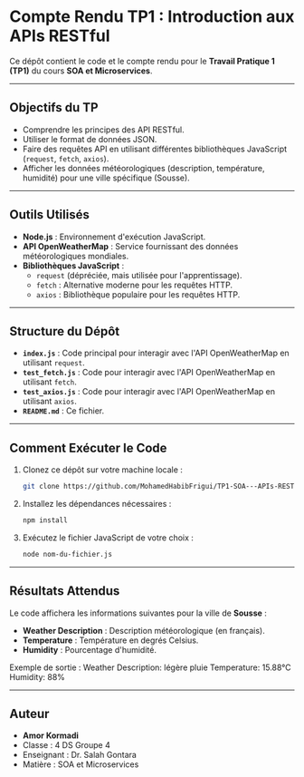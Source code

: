 # Compte Rendu TP1 : Introduction aux APIs RESTful

Ce dépôt contient le code et le compte rendu pour le **Travail Pratique 1 (TP1)** du cours **SOA et Microservices**.

---

## Objectifs du TP

- Comprendre les principes des API RESTful.
- Utiliser le format de données JSON.
- Faire des requêtes API en utilisant différentes bibliothèques JavaScript (`request`, `fetch`, `axios`).
- Afficher les données météorologiques (description, température, humidité) pour une ville spécifique (Sousse).

---

## Outils Utilisés

- **Node.js** : Environnement d'exécution JavaScript.
- **API OpenWeatherMap** : Service fournissant des données météorologiques mondiales.
- **Bibliothèques JavaScript** :
  - `request` (dépréciée, mais utilisée pour l'apprentissage).
  - `fetch` : Alternative moderne pour les requêtes HTTP.
  - `axios` : Bibliothèque populaire pour les requêtes HTTP.

---

## Structure du Dépôt

- **`index.js`** : Code principal pour interagir avec l'API OpenWeatherMap en utilisant `request`.
- **`test_fetch.js`** : Code pour interagir avec l'API OpenWeatherMap en utilisant `fetch`.
- **`test_axios.js`** : Code pour interagir avec l'API OpenWeatherMap en utilisant `axios`.
- **`README.md`** : Ce fichier.

---

## Comment Exécuter le Code

1. Clonez ce dépôt sur votre machine locale :
   ```bash
   git clone https://github.com/MohamedHabibFrigui/TP1-SOA---APIs-RESTful.git
   ```
2. Installez les dépendances nécessaires :
   ```bash
   npm install
   ```
3. Exécutez le fichier JavaScript de votre choix :
   ```bash
   node nom-du-fichier.js
   ```

---

## Résultats Attendus

Le code affichera les informations suivantes pour la ville de **Sousse** :
- **Weather Description** : Description météorologique (en français).
- **Temperature** : Température en degrés Celsius.
- **Humidity** : Pourcentage d'humidité.

Exemple de sortie :
Weather Description: légère pluie
Temperature: 15.88°C
Humidity: 88%

---

## Auteur

- **Amor Kormadi**  
- Classe : 4 DS Groupe 4
- Enseignant : Dr. Salah Gontara  
- Matière : SOA et Microservices  

